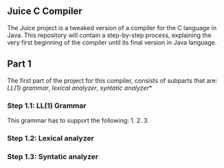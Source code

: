 ## Juice C Compiler
The Juice project is a tweaked version of a compiler for the C language in Java. This repository will contain a step-by-step process, explaining the very first beginning of the compiler until its final version in Java language.

## Part 1
The first part of the project for this compiler, consists of subparts that are: *LL(1) grammar*, *lexical analyzer*, *syntatic analyzer**
### Step 1.1: LL(1) Grammar
This grammar has to support the following:
1. 
2.
3.
### Step 1.2: Lexical analyzer
### Step 1.3: Syntatic analyzer
